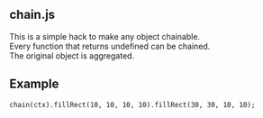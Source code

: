 chain.js
-

This is a simple hack to make any object chainable.  
Every function that returns undefined can be chained.  
The original object is aggregated.

Example
--

    chain(ctx).fillRect(10, 10, 10, 10).fillRect(30, 30, 10, 10); 

